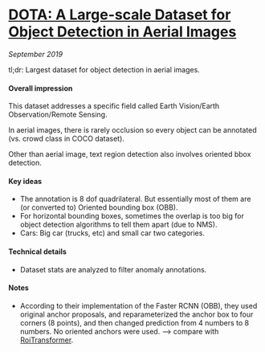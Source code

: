 # [DOTA: A Large-scale Dataset for Object Detection in Aerial Images](https://vision.cornell.edu/se3/wp-content/uploads/2018/03/2666.pdf)

_September 2019_

tl;dr: Largest dataset for object detection in aerial images.

#### Overall impression
This dataset addresses a specific field called Earth Vision/Earth Observation/Remote Sensing.

In aerial images, there is rarely occlusion so every object can be annotated (vs. crowd class in COCO dataset).

Other than aerial image, text region detection also involves oriented bbox detection.

#### Key ideas
- The annotation is 8 dof quadrilateral. But essentially most of them are (or converted to) Oriented bounding box (OBB).
- For horizontal bounding boxes, sometimes the overlap is too big for object detection algorithms to tell them apart (due to NMS).
- Cars: Big car (trucks, etc) and small car two categories.

#### Technical details
- Dataset stats are analyzed to filter anomaly annotations.

#### Notes
- According to their implementation of the Faster RCNN (OBB), they used original anchor proposals, and reparameterized the anchor box to four corners (8 points), and then changed prediction from 4 numbers to 8 numbers. No oriented anchors were used. --> compare with [RoiTransformer](roi_transformer.md).
